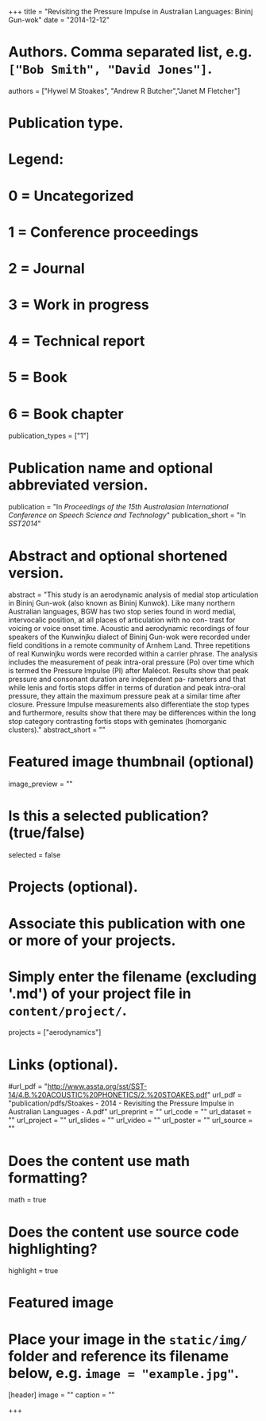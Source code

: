 +++
title = "Revisiting the Pressure Impulse in Australian Languages: Bininj Gun-wok"
date = "2014-12-12"

# Authors. Comma separated list, e.g. `["Bob Smith", "David Jones"]`.
authors = ["Hywel M Stoakes", "Andrew R Butcher","Janet M Fletcher"]

# Publication type.
# Legend:
# 0 = Uncategorized
# 1 = Conference proceedings
# 2 = Journal
# 3 = Work in progress
# 4 = Technical report
# 5 = Book
# 6 = Book chapter
publication_types = ["1"]

# Publication name and optional abbreviated version.
publication = "In *Proceedings of the 15th Australasian International Conference on Speech Science and Technology*"
publication_short = "In *SST2014*"

# Abstract and optional shortened version.
abstract = "This study is an aerodynamic analysis of medial stop articulation in Bininj Gun-wok (also known as Bininj Kunwok). Like many northern Australian languages, BGW has two stop series found in word medial, intervocalic position, at all places of articulation with no con- trast for voicing or voice onset time. Acoustic and aerodynamic recordings of four speakers of the Kunwinjku dialect of Bininj Gun-wok were recorded under field conditions in a remote community of Arnhem Land. Three repetitions of real Kunwinjku words were recorded within a carrier phrase. The analysis includes the measurement of peak intra-oral pressure (Po) over time which is termed the Pressure Impulse (PI) after Malécot. Results show that peak pressure and consonant duration are independent pa- rameters and that while lenis and fortis stops differ in terms of duration and peak intra-oral pressure, they attain the maximum pressure peak at a similar time after closure. Pressure Impulse measurements also differentiate the stop types and furthermore, results show that there may be differences within the long stop category contrasting fortis stops with geminates (homorganic clusters)."
abstract_short = ""

# Featured image thumbnail (optional)
image_preview = ""

# Is this a selected publication? (true/false)
selected = false

# Projects (optional).
#   Associate this publication with one or more of your projects.
#   Simply enter the filename (excluding '.md') of your project file in `content/project/`.
projects = ["aerodynamics"]

# Links (optional).
#url_pdf = "http://www.assta.org/sst/SST-14/4.B.%20ACOUSTIC%20PHONETICS/2.%20STOAKES.pdf"
url_pdf = "publication/pdfs/Stoakes - 2014 - Revisiting the Pressure Impulse in Australian Languages - A.pdf"
url_preprint = ""
url_code = ""
url_dataset = ""
url_project = ""
url_slides = ""
url_video = ""
url_poster = ""
url_source = ""

# Does the content use math formatting?
math = true

# Does the content use source code highlighting?
highlight = true

# Featured image
# Place your image in the `static/img/` folder and reference its filename below, e.g. `image = "example.jpg"`.
[header]
image = ""
caption = ""

+++

<!--More detail can easily be written here using *Markdown* and $\rm \LaTeX$ math code.-->
